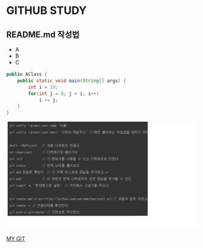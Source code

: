# GITHUB STUDY

## README.md 작성법
- A
- B
- C

```java
public AClass {
    public static void main(String[] args) {
        int i = 10;
        for(int j = 0; j < i; i++)
            i += j;
    }
}
```

![GIT BASIC](https://github.com/JUWON-KEVIN-LEE/JUWONLEE/blob/master/git%20basic%20.png)

[MY GIT](https://github.com/JUWON-KEVIN-LEE/JUWONLEE)